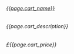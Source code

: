 ###### [{{page.cart_name}}]({{page.url}}) 

###### {{page.cart_description}} 

###### £{{page.cart_price}}